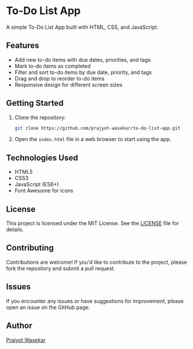 # To-Do List App

A simple To-Do List App built with HTML, CSS, and JavaScript.

## Features
- Add new to-do items with due dates, priorities, and tags
- Mark to-do items as completed
- Filter and sort to-do items by due date, priority, and tags
- Drag and drop to reorder to-do items
- Responsive design for different screen sizes

## Getting Started
1. Clone the repository:
    ```bash
    git clone https://github.com/prajyot-wasekar/to-do-list-app.git
    ```
2. Open the `index.html` file in a web browser to start using the app.

## Technologies Used
- HTML5
- CSS3
- JavaScript (ES6+)
- Font Awesome for icons

## License
This project is licensed under the MIT License. See the [LICENSE](LICENSE) file for details.

## Contributing
Contributions are welcome! If you'd like to contribute to the project, please fork the repository and submit a pull request.

## Issues
If you encounter any issues or have suggestions for improvement, please open an issue on the GitHub page.

## Author
[Prajyot Wasekar](https://github.com/prajyot-wasekar)
